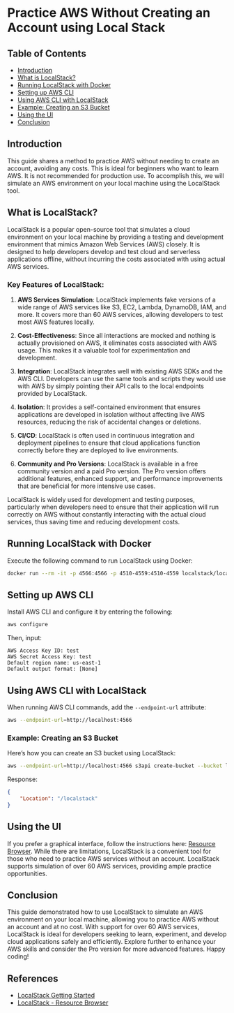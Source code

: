 # Practice AWS Without Creating an Account using Local Stack

## Table of Contents

- [Introduction](#introduction)
- [What is LocalStack?](#what-is-localstack)
- [Running LocalStack with Docker](#running-localstack-with-docker)
- [Setting up AWS CLI](#setting-up-aws-cli)
- [Using AWS CLI with LocalStack](#using-aws-cli-with-localstack)
- [Example: Creating an S3 Bucket](#example-creating-an-s3-bucket)
- [Using the UI](#using-the-ui)
- [Conclusion](#conclusion)

## Introduction

This guide shares a method to practice AWS without needing to create an account, avoiding any costs. This is ideal for beginners who want to learn AWS. It is not recommended for production use. To accomplish this, we will simulate an AWS environment on your local machine using the LocalStack tool.

## What is LocalStack?

LocalStack is a popular open-source tool that simulates a cloud environment on your local machine by providing a testing and development environment that mimics Amazon Web Services (AWS) closely. It is designed to help developers develop and test cloud and serverless applications offline, without incurring the costs associated with using actual AWS services.

### Key Features of LocalStack:

1. **AWS Services Simulation**: LocalStack implements fake versions of a wide range of AWS services like S3, EC2, Lambda, DynamoDB, IAM, and more. It covers more than 60 AWS services, allowing developers to test most AWS features locally.

2. **Cost-Effectiveness**: Since all interactions are mocked and nothing is actually provisioned on AWS, it eliminates costs associated with AWS usage. This makes it a valuable tool for experimentation and development.

3. **Integration**: LocalStack integrates well with existing AWS SDKs and the AWS CLI. Developers can use the same tools and scripts they would use with AWS by simply pointing their API calls to the local endpoints provided by LocalStack.

4. **Isolation**: It provides a self-contained environment that ensures applications are developed in isolation without affecting live AWS resources, reducing the risk of accidental changes or deletions.

5. **CI/CD**: LocalStack is often used in continuous integration and deployment pipelines to ensure that cloud applications function correctly before they are deployed to live environments.

6. **Community and Pro Versions**: LocalStack is available in a free community version and a paid Pro version. The Pro version offers additional features, enhanced support, and performance improvements that are beneficial for more intensive use cases.

LocalStack is widely used for development and testing purposes, particularly when developers need to ensure that their application will run correctly on AWS without constantly interacting with the actual cloud services, thus saving time and reducing development costs.

## Running LocalStack with Docker

Execute the following command to run LocalStack using Docker:

```bash
docker run --rm -it -p 4566:4566 -p 4510-4559:4510-4559 localstack/localstack
```

## Setting up AWS CLI

Install AWS CLI and configure it by entering the following:

```bash
aws configure
```

Then, input:

```
AWS Access Key ID: test
AWS Secret Access Key: test
Default region name: us-east-1
Default output format: [None]
```

## Using AWS CLI with LocalStack

When running AWS CLI commands, add the `--endpoint-url` attribute:

```bash
aws --endpoint-url=http://localhost:4566
```

### Example: Creating an S3 Bucket

Here’s how you can create an S3 bucket using LocalStack:

```bash
aws --endpoint-url=http://localhost:4566 s3api create-bucket --bucket localstack
```

Response:

```json
{
	"Location": "/localstack"
}
```

## Using the UI

If you prefer a graphical interface, follow the instructions here: [Resource Browser](URL-to-Resource-Browser). While there are limitations, LocalStack is a convenient tool for those who need to practice AWS services without an account. LocalStack supports simulation of over 60 AWS services, providing ample practice opportunities.

## Conclusion

This guide demonstrated how to use LocalStack to simulate an AWS environment on your local machine, allowing you to practice AWS without an account and at no cost. With support for over 60 AWS services, LocalStack is ideal for developers seeking to learn, experiment, and develop cloud applications safely and efficiently. Explore further to enhance your AWS skills and consider the Pro version for more advanced features. Happy coding!

## References

- [LocalStack Getting Started](https://docs.localstack.cloud/getting-started/)
- [LocalStack - Resource Browser](https://docs.localstack.cloud/user-guide/web-application/resource-browser/)